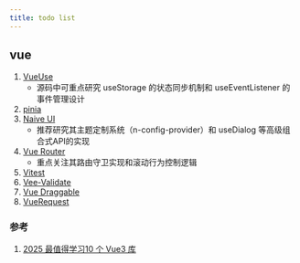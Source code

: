 ```yaml
---
title: todo list
---
```


## vue

1. [VueUse](https://github.com/vueuse/vueuse)
   - 源码中可重点研究 useStorage 的状态同步机制和 useEventListener 的事件管理设计
2. [pinia](https://github.com/vuejs/pinia)
3. [Naive UI](https://github.com/tusen-ai/naive-ui)
   - 推荐研究其主题定制系统（n-config-provider）和 useDialog 等高级组合式API的实现
4. [Vue Router](https://github.com/vuejs/router)
   - 重点关注其路由守卫实现和滚动行为控制逻辑
5. [Vitest](https://github.com/vitest-dev/vitest)
6. [Vee-Validate](https://github.com/logaretm/vee-validate)
7. [Vue Draggable](https://github.com/SortableJS/vue.draggable.next)
8. [VueRequest](https://github.com/AttoJS/vue-request)

### 参考

1. [2025 最值得学习10 个 Vue3 库](https://mp.weixin.qq.com/s/7Lnvym3MSZZR7hlqjJoFjw)
